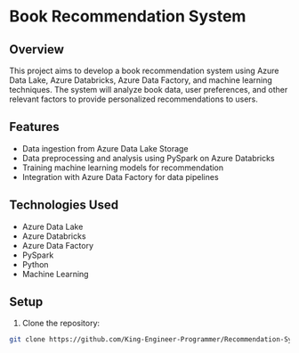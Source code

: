
# Book Recommendation System

## Overview

This project aims to develop a book recommendation system using Azure Data Lake, Azure Databricks, Azure Data Factory, and machine learning techniques. The system will analyze book data, user preferences, and other relevant factors to provide personalized recommendations to users.

## Features

- Data ingestion from Azure Data Lake Storage
- Data preprocessing and analysis using PySpark on Azure Databricks
- Training machine learning models for recommendation
- Integration with Azure Data Factory for data pipelines



## Technologies Used

- Azure Data Lake
- Azure Databricks
- Azure Data Factory
- PySpark
- Python
- Machine Learning

## Setup

1. Clone the repository:

```bash
git clone https://github.com/King-Engineer-Programmer/Recommendation-System-using-Azure-Pyspark-and-Databricks.git



